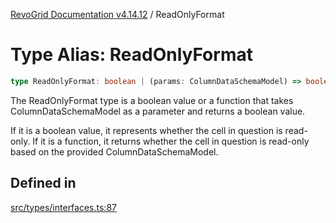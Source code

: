 [RevoGrid Documentation v4.14.12](README.md) / ReadOnlyFormat

# Type Alias: ReadOnlyFormat

```ts
type ReadOnlyFormat: boolean | (params: ColumnDataSchemaModel) => boolean;
```

The ReadOnlyFormat type is a boolean value or a function that takes ColumnDataSchemaModel
as a parameter and returns a boolean value.

If it is a boolean value, it represents whether the cell in question is read-only.
If it is a function, it returns whether the cell in question is read-only based on the provided
ColumnDataSchemaModel.

## Defined in

[src/types/interfaces.ts:87](https://github.com/revolist/revogrid/blob/ee1081dbd910f211c490863a4b642535e5dce01e/src/types/interfaces.ts#L87)
